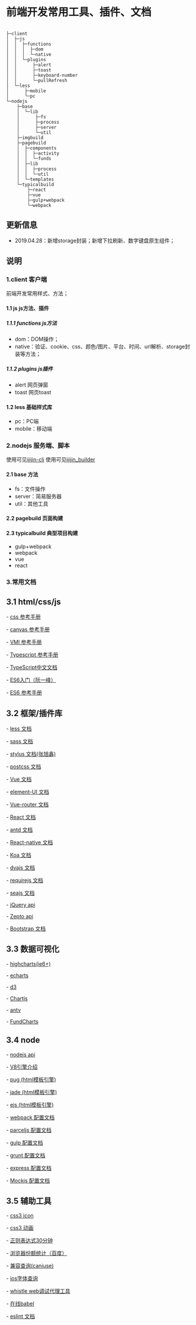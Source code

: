 # 前端开发常用工具、插件、文档
```

├─client    
│  ├─js
│  │  ├─functions
│  │  │  ├─dom
│  │  │  └─native
│  │  └─plugins
│  │      ├─alert
│  │      ├─toast
│  │      ├─keyboard-number
│  │      └─pullRefresh
│  └─less
│      ├─mobile
│      └─pc
└─nodejs
    ├─base
    │  └─lib
    │      ├─fs
    │      ├─process
    │      ├─server
    │      └─util
    ├─imgbuild
    ├─pagebuild
    │  ├─components
    │  │  ├─activity
    │  │  └─funds
    │  ├─lib
    │  │  ├─process
    │  │  └─util
    │  └─templates
    └─typicalbuild
        ├─react
        ├─vue
        ├─gulp+webpack		
        └─webpack
```

## 更新信息
- 2019.04.28：新增storage封装；新增下拉刷新、数字键盘原生组件；


## 说明

### 1.client 客户端
前端开发常用样式、方法；

#### 1.1 js js方法、插件
##### 1.1.1 functions js方法
- dom：DOM操作；
- native：验证、cookie、css、颜色/图片、平台、时间、url解析、storage封装等方法；

##### 1.1.2 plugins js插件
- alert 网页弹窗
- toast 网页toast

#### 1.2 less 基础样式库
- pc：PC端
- mobile：移动端


### 2.nodejs 服务端、脚本
使用可见[ijijin-cli](https://www.npmjs.com/package/ijijin-cli)
使用可见[ijijin_builder](https://www.npmjs.com/package/ijijin_builder)

#### 2.1 base 方法
- fs：文件操作
- server：简易服务器
- util：其他工具

#### 2.2 pagebuild 页面构建

#### 2.3 typicalbuild 典型项目构建
- gulp+webpack
- webpack
- vue
- react

### 3.常用文档
<section>
<h2> 3.1 html/css/js</h2>
<p>- <a href="http://www.css88.com/book/css/" target="_blank">css 参考手册</a></p>
<p>- <a href="http://www.yyyweb.com/demo/html5-tools/html5-canvas.html" target="_blank">canvas 参考手册</a></p>
<p>- <a href="http://www.t086.com/code/vml/" target="_blank">VMl 参考手册</a></p>
<p>- <a href="https://zhongsp.gitbooks.io/typescript-handbook/content/" target="_blank">Typescript 参考手册</a></p>
<p>- <a href="https://www.tslang.cn/docs/home.html" target="_blank">TypeScript中文文档</a></p>
<p>- <a href="http://es6.ruanyifeng.com/" target="_blank">ES6入门（阮一峰）</a></p>
<p>- <a href="https://ecma262.docschina.org/" target="_blank">ES6 参考手册</a></p>
</section>

<section>
<h2> 3.2 框架/插件库</h2>
<p>- <a href="http://www.css88.com/doc/less/features/" target="_blank">less 文档</a></p>
<p>- <a href="https://sass-guidelin.es/zh/" target="_blank">sass 文档</a></p>
<p>- <a href="http://www.zhangxinxu.com/jq/stylus/" target="_blank">stylus 文档(张旭鑫)</a></p>
<p>- <a href="http://api.postcss.org/" target="_blank">postcss 文档</a></p>
<p>- <a href="https://cn.vuejs.org/v2/guide/syntax.html" target="_blank">Vue 文档</a></p>
<p>- <a href="http://element-cn.eleme.io/#/zh-CN" target="_blank">element-UI 文档</a></p>
<p>- <a href="https://router.vuejs.org/zh-cn/" target="_blank">Vue-router 文档</a></p>
<p>- <a href="https://doc.react-china.org/docs/hello-world.html" target="_blank">React 文档</a></p>
<p>- <a href="https://ant.design/docs/react/getting-started-cn" target="_blank">antd 文档</a></p>
<p>- <a href="https://reactnative.cn/" target="_blank">React-native 文档</a></p>
<p>- <a href="https://koajs.cn/#-application-" target="_blank">Koa 文档</a></p>
<p>- <a href="https://github.com/dvajs/dva/blob/master/docs/API_zh-CN.md" target="_blank">dvajs 文档</a></p>
<p>- <a href="http://requirejs.org/" target="_blank">requirejs 文档</a></p>
<p>- <a href="http://yslove.net/seajs/" target="_blank">seajs 文档</a></p>
<p>- <a href="http://www.css88.com/jqapi-1.9/" target="_blank">jQuery api</a></p>
<p>- <a href="http://www.css88.com/doc/zeptojs_api/" target="_blank">Zepto api</a></p>
<p>- <a href="http://bootstrap.css88.com/css/" target="_blank">Bootstrap 文档</a></p>
</section>

<section>
<h2> 3.3 数据可视化</h2>
<p>- <a href="https://api.hcharts.cn/highcharts" target="_blank">highcharts(ie6+)</a></p>
<p>- <a href="http://echarts.baidu.com/api.html#echarts" target="_blank">echarts</a></p>
<p>- <a href="https://github.com/d3/d3/wiki" target="_blank">d3</a></p>
<p>- <a href="http://www.chartjs.org/docs/latest/" target="_blank">Chartjs</a></p>
<p>- <a href="http://antv.alipay.com/zh-cn/g2/3.x/demo/funnel/basic.html" target="_blank">antv</a></p>
<p>- <a href="http://blog.michealwayne.cn/FundCharts/docs/" target="_blank">FundCharts</a></p>
</section>

<section>
<h2> 3.4 node</h2>
<p>- <a href="http://nodejs.cn/api/" target="_blank">nodejs api</a></p>
<p>- <a href="https://v8docs.nodesource.com/node-10.6/index.html" target="_blank">V8引擎介绍</a></p>
<p>- <a href="https://pugjs.org/language/includes.html" target="_blank">pug (html模板引擎)</a></p>
<p>- <a href="http://www.nodeclass.com/api/jade.html" target="_blank">jade (html模板引擎)</a></p>
<p>- <a href="https://ejs.bootcss.com/" target="_blank">ejs (html模板引擎)</a></p>
<p>- <a href="http://www.css88.com/doc/webpack/" target="_blank">webpack 配置文档</a></p>
<p>- <a href="https://parceljs.docschina.org/" target="_blank">parceljs 配置文档</a></p>
<p>- <a href="https://www.gulpjs.com.cn/docs/" target="_blank">gulp 配置文档</a></p>
<p>- <a href="https://grunt.docschina.org/" target="_blank">grunt 配置文档</a></p>
<p>- <a href="http://www.expressjs.com.cn/" target="_blank">express 配置文档</a></p>
<p>- <a href="https://github.com/nuysoft/Mock/wiki" target="_blank">Mockjs 配置文档</a></p>
</section>

<section>
<h2> 3.5 辅助工具</h2>
<p>- <a href="http://www.uiplayground.in/css3-icons/" target="_blank">css3 icon</a></p>
<p>- <a href="https://github.com/daneden/animate.css" target="_blank">css3 动画</a></p>
<p>- <a href="http://deerchao.net/tutorials/regex/regex.htm" target="_blank">正则表达式30分钟</a></p>
<p>- <a href="http://tongji.baidu.com/data/browser" target="_blank">浏览器份额统计（百度）</a></p>
<p>- <a href="https://caniuse.com" target="_blank">兼容查询(caniuse)</a></p>
<p>- <a href="http://iosfonts.com/" target="_blank">ios字体查询</a></p>
<p>- <a href="http://wproxy.org/whistle/install.html" target="_blank">whistle web调试代理工具</a></p>
<p>- <a href="http://babeljs.io/" target="_blank">在线babel</a></p>
<p>- <a href="https://cn.eslint.org/" target="_blank">eslint 文档</a></p>
</section>